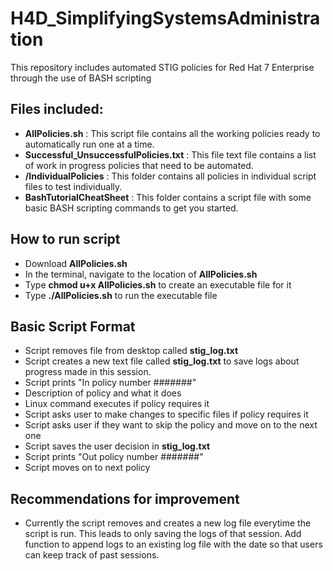 # H4D_SimplifyingSystemsAdministration
This repository includes automated STIG policies for Red Hat 7 Enterprise through the use of BASH scripting


## Files included:
- **AllPolicies.sh** : This script file contains all the working policies ready to automatically run one at a time.
- **Successful_UnsuccessfulPolicies.txt** : This file text file contains a list of work in progress policies that need to be automated.
- **/IndividualPolicies** : This folder contains all policies in individual script files to test individually.
- **BashTutorialCheatSheet** : This folder contains a script file with some basic BASH scripting commands to get you started.


## How to run script
- Download **AllPolicies.sh**
- In the terminal, navigate to the location of **AllPolicies.sh** 
- Type **chmod u+x AllPolicies.sh** to create an executable file for it
- Type **./AllPolicies.sh** to run the executable file

## Basic Script Format
- Script removes file from desktop called **stig_log.txt**
- Script creates a new text file called **stig_log.txt** to save logs about progress made in this session.
- Script prints "In policy number #######"
- Description of policy and what it does
- Linux command executes if policy requires it
- Script asks user to make changes to specific files if policy requires it
- Script asks user if they want to skip the policy and move on to the next one
- Script saves the user decision in **stig_log.txt**
- Script prints "Out policy number #######"
- Script moves on to next policy

## Recommendations for improvement
- Currently the script removes and creates a new log file everytime the script is run. This leads to only saving the logs of that session. Add function to append logs to an existing log file with the date so that users can keep track of past sessions.
